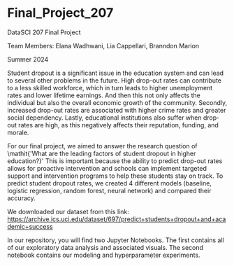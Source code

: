 # Final_Project_207
DataSCI 207 Final Project

Team Members: Elana Wadhwani, Lia Cappellari, Branndon Marion

Summer 2024 

Student dropout is a significant issue in the education system and can lead to several other problems in the future. High drop-out rates can contribute to a less skilled workforce, which in turn leads to higher unemployment rates and lower lifetime earnings. And then this not only affects the individual but also the overall economic growth of the community.  Secondly, increased drop-out rates are associated with higher crime rates and greater social dependency. Lastly, educational institutions also suffer when drop-out rates are high, as this negatively affects their reputation, funding, and morale. 

For our final project, we aimed to answer the research question of \mathit{'What are the leading factors of student dropout in higher education?}' This is important because the ability to predict drop-out rates allows for proactive intervention and schools can implement targeted support and intervention programs to help these students stay on track. To predict student dropout rates, we created 4 different models (baseline, logistic regression, random forest, neural network) and compared their accuracy. 

We downloaded our dataset from this link: https://archive.ics.uci.edu/dataset/697/predict+students+dropout+and+academic+success

In our repository, you will find two Jupyter Notebooks. The first contains all of our exploratory data analysis and associated visuals. The second notebook contains our modeling and hyperparameter experiments. 




